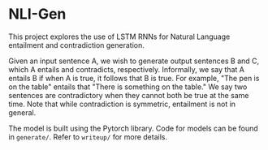 # NLI-Gen

This project explores the use of LSTM RNNs for Natural Language 
entailment and contradiction generation.

Given an input sentence A, we wish to generate output sentences B and C,
which A entails and contradicts, respectively. Informally, we say that A entails
B if when A is true, it follows that B is true. For example, "The pen is on the table"
entails that "There is something on the table." We say two sentences are contradictory
when they cannot both be true at the same time. Note that while contradiction is
symmetric, entailment is not in general.

The model is built using the Pytorch library. Code for models can be found in
`generate/`. Refer to `writeup/` for more details.
